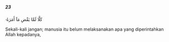 ##### 23

<span class="ayah">كَلَّا لَمَّا يَقْضِ مَآ أَمَرَهُۥ</span>

<span class="ayah_translation">Sekali-kali jangan; manusia itu belum melaksanakan apa yang diperintahkan Allah kepadanya,</span>
